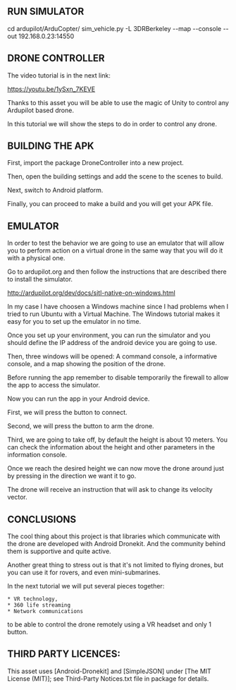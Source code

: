 RUN SIMULATOR
-------------
cd ardupilot/ArduCopter/
sim_vehicle.py -L 3DRBerkeley --map --console --out 192.168.0.23:14550

DRONE CONTROLLER
----------------

The video tutorial is in the next link:
	
https://youtu.be/1ySxn_7KEVE	

Thanks to this asset you will be able to use the magic of Unity to control any Ardupilot based drone.

In this tutorial we will show the steps to do in order to control any drone.

BUILDING THE APK
----------------

First, import the package DroneController into a new project.

Then, open the building settings and add the scene to the scenes to build.

Next, switch to Android platform.

Finally, you can proceed to make a build and you will get your APK file.

EMULATOR
--------

In order to test the behavior we are going to use an emulator that will allow you to perform action on a virtual drone in the same way that you will do it with a physical one.

Go to ardupilot.org and then follow the instructions that are described there to install the simulator. 

http://ardupilot.org/dev/docs/sitl-native-on-windows.html

In my case I have choosen a Windows machine since I had problems when I tried to run Ubuntu with a Virtual Machine. The Windows tutorial makes it easy for you to set up the emulator in no time.

Once you set up your environment, you can run the simulator and you should define the IP address of the android device you are going to use.

Then, three windows will be opened: A command console, a informative console, and a map showing
the position of the drone.

Before running the app remember to disable temporarily the firewall to allow the app to access the simulator.

Now you can run the app in your Android device.

First, we will press the button to connect.

Second, we will press the button to arm the drone.

Third, we are going to take off, by default the height is about 10 meters. You can check the information about the height and other parameters in the information console.

Once we reach the desired height we can now move the drone around just by pressing
in the direction we want it to go.

The drone will receive an instruction that will ask to change its velocity vector.

CONCLUSIONS
-----------

The cool thing about this project is that libraries which communicate with the drone are developed with Android Dronekit. And the community behind them is supportive and quite active.

Another great thing to stress out is that it's not limited to flying drones, but you can use it for rovers, and even mini-submarines.

In the next tutorial we will put several pieces together: 

	* VR technology, 
	* 360 life streaming
	* Network communications 
		
to be able to control the drone remotely using a VR headset and only 1 button. 

THIRD PARTY LICENCES:
-----------------------
This asset uses [Android-Dronekit] and [SimpleJSON] under [The MIT License (MIT)]; see Third-Party Notices.txt file in package for details.


